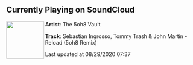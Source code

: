 ## Currently Playing on SoundCloud

[<img align="left" width="100" src="https://i1.sndcdn.com/artworks-000407852541-19br9q-t50x50.jpg">](https://soundcloud.com/5oh8vault/reload-voviii-remix)

**Artist**: The 5oh8 Vault 

**Track**: Sebastian Ingrosso, Tommy Trash & John Martin - Reload (5oh8 Remix)

Last updated at 08/29/2020 07:37

